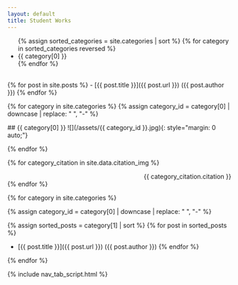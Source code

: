 ```yaml
---
layout: default
title: Student Works
---
```


<ul class="nav">
  {% assign sorted_categories = site.categories | sort %}
  {% for category in sorted_categories reversed %}
    <li class="nav_item">
      <a class="nav_link tab_link" onclick="open_tab(event, '{{ category[0] | downcase |  replace: " ", "-" }}')">{{ category[0] }}</a>
    </li>
  {% endfor %}
</ul>

<div id="all-posts" class="tab_content" markdown="1">
  <br>
  {% for post in site.posts %}
  -  [{{ post.title }}]({{ post.url }}) ({{ post.author }})
  {% endfor %}
</div>

{% for category in site.categories %}
{% assign category_id = category[0] | downcase |  replace: " ", "-" %}

<div id="{{ category_id }}" class="tab_content" markdown="1">
##  {{ category[0] }}
![](/assets/{{ category_id }}.jpg){: style="margin: 0 auto;"}
</div>

{% endfor %}

{% for category_citation in site.data.citation_img %}

<div id="{{ category_citation[0] }}" class="tab_content" style="text-align: right;" markdown="1">
{{ category_citation.citation }}
</div>
{% endfor %}

{% for category in site.categories %}

{% assign category_id = category[0] | downcase |  replace: " ", "-" %}
<div id="{{ category_id }}" class="tab_content" markdown="1">

  {% assign sorted_posts = category[1] | sort %}
  {% for post in sorted_posts %}
  -  [{{ post.title }}]({{ post.url }}) ({{ post.author }})
  {% endfor %}

</div>

{% endfor %}

{% include nav_tab_script.html %}
